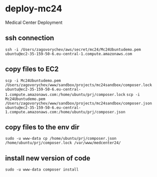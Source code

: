 # deploy-mc24
Medical Center Deployment

## ssh connection
```ssh -i /Users/zagovorychev/aws/secret/mc24/Mc24Ubuntudemo.pem ubuntu@ec2-35-159-50-6.eu-central-1.compute.amazonaws.com```

## copy files to EC2
```scp -i Mc24Ubuntudemo.pem /Users/zagovorychev/www/sandbox/projects/mc24sandbox/composer.lock ubuntu@ec2-35-159-50-6.eu-central-1.compute.amazonaws.com:/home/ubuntu/prj/composer.lock```
```scp -i Mc24Ubuntudemo.pem /Users/zagovorychev/www/sandbox/projects/mc24sandbox/composer.json ubuntu@ec2-35-159-50-6.eu-central-1.compute.amazonaws.com:/home/ubuntu/prj/composer.json```

## copy files to the env dir
```
sudo -u www-data cp /home/ubuntu/prj/composer.json /home/ubuntu/prj/composer.lock /var/www/medcenter24/
```

## install new version of code
```
sudo -u www-data composer install
```
